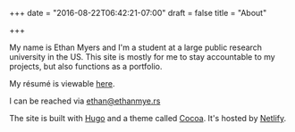 +++
date = "2016-08-22T06:42:21-07:00"
draft = false
title = "About"

+++


My name is Ethan Myers and I'm a student at a large public research university in the US. This site is mostly for me to stay accountable to my projects, but also functions as a portfolio.

My résumé is viewable [here](/pdf/CV_US.pdf).

I can be reached via <ethan@ethanmye.rs>

The site is built with [Hugo](https://gohugo.io/) and a theme called [Cocoa](https://themes.gohugo.io/cocoa/). It's hosted by [Netlify](https://netlify.com/). 